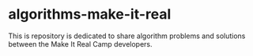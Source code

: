 # algorithms-make-it-real
This is repository is dedicated to share algorithm problems and solutions between the Make It Real Camp developers.
